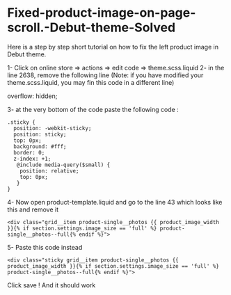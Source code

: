 # Fixed-product-image-on-page-scroll.-Debut-theme-Solved


Here is a step by step short tutorial on how to fix the left product image in Debut theme.


1- Click on online store => actions => edit code => theme.scss.liquid
2- in the line 2638, remove the following line  (Note: if you have modified your theme.scss.liquid, you may fin this code in a different line)

overflow: hidden;
 

 

 

 

3- at the very bottom of the code paste the following code :


    .sticky {
      position: -webkit-sticky;
      position: sticky;
      top: 0px;
      background: #fff;
      border: 0;
      z-index: +1; 
       @include media-query($small) {
        position: relative;
        top: 0px;
       }
    }

4- Now open product-template.liquid and go to the line 43 which looks like this and remove it



    <div class="grid__item product-single__photos {{ product_image_width }}{% if section.settings.image_size == 'full' %} product-single__photos--full{% endif %}">
 
5- Paste this code instead 


    <div class="sticky grid__item product-single__photos {{ product_image_width }}{% if section.settings.image_size == 'full' %} product-single__photos--full{% endif %}">
Click save ! And it should work
